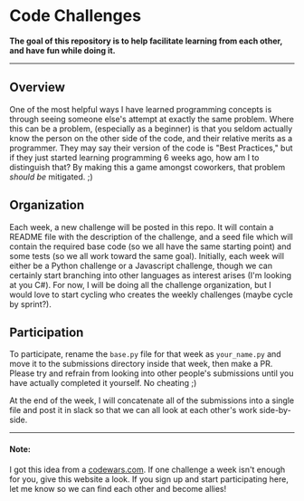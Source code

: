 # Code Challenges
**The goal of this repository is to help facilitate learning from each other, and have fun while doing it.**
___
## Overview
One of the most helpful ways I have learned programming concepts is through
seeing someone else's attempt at exactly the same problem. Where this can
be a problem, (especially as a beginner) is that you seldom actually know the
person on the other side of the code, and their relative merits as a programmer.
They may say their version of the code is "Best Practices," but if they just
started learning programming 6 weeks ago, how am I to distinguish that? By making
this a game amongst coworkers, that problem _should be_ mitigated. ;)

## Organization
Each week, a new challenge will be posted in this repo. It will contain a README
file with the description of the challenge, and a seed file which will contain the
required base code (so we all have the same starting point) and some tests (so we all
work toward the same goal). Initially, each week will either be a Python challenge
or a Javascript challenge, though we can certainly start branching into other languages
as interest arises (I'm looking at you C#). For now, I will be doing all the challenge
organization, but I would love to start cycling who creates the weekly challenges (maybe
cycle by sprint?). 

## Participation
To participate, rename the `base.py` file for that week as `your_name.py` and move it to
the submissions directory inside that week, then make a PR. Please try and refrain from 
looking into other people's submissions until you have actually completed it yourself. 
No cheating ;)

At the end of the week, I will concatenate all of the submissions into
a single file and post it in slack so that we can all look at each other's 
work side-by-side.
___
#### Note:
I got this idea from a [codewars.com](www.codewars.com). If one challenge a week
isn't enough for you, give this website a look. If you sign up and start participating
here, let me know so we can find each other and become allies!